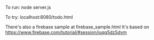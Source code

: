 To run: node server.js

To try: localhost:8080/todo.html

There's also a firebase sample at firebase_sample.html
It's based on https://www.firebase.com/tutorial/#session/iuqq5dz5dvm
